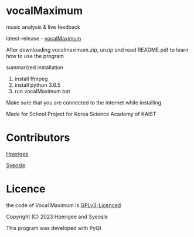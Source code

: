 # vocalMaximum

music analysis  & live feedback

latest-release - [vocalMaximum](https://github.com/Hperigee/vocalMaximum/releases/tag/vocal)

After downloading vocalmaximum.zip, unzip and read README.pdf to learn how to use the program

summarized installation
1. install ffmpeg
2. install python 3.6.5
3. run vocalMaximum.bat

Make sure that you are connected to the internet while installing

Made for School Project for Korea Science Academy of KAIST

# Contributors
[Hperigee](https://github.com/Hperigee) 

[Syeosle](https://github.com/Syeosle)
# Licence

the code of Vocal Maximum is [GPLv3-Licenced](LICENSE)

Copyright (C) 2023 Hperigee and Syeosle

This program was developed with PyQt
